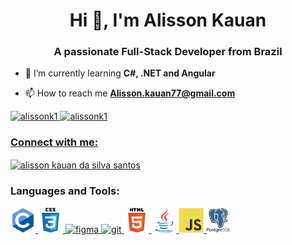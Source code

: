 <h1 align="center">Hi 👋, I'm Alisson Kauan</h1>
<h3 align="center">A passionate Full-Stack Developer from Brazil</h3>

- 🌱 I’m currently learning **C#, .NET and Angular**

- 📫 How to reach me **Alisson.kauan77@gmail.com**

<div > 
  <a href="https://github.com/alissonk1">
  <img height = "150 em" src="https://github-readme-stats.vercel.app/api?username=alissonk1&show_icons=true&locale=en&theme=dark" alt="alissonk1" />
  <img height = "150 em"src="https://github-readme-stats.vercel.app/api/top-langs?username=alissonk1&show_icons=true&locale=en&layout=compact&theme=dark" alt="alissonk1" />  

</div>

<h3 align="left">Connect with me:</h3>
<p align="left">
<a href="https://www.linkedin.com/in/alisson-kauan-564961206/" target="blank"><img align="center" src="https://raw.githubusercontent.com/rahuldkjain/github-profile-readme-generator/master/src/images/icons/Social/linked-in-alt.svg" alt="alisson kauan da silva santos" height="30" width="40" /></a>
</p>

<h3 align="left">Languages and Tools:</h3>
<p align="left"> <a href="https://www.cprogramming.com/" target="_blank" rel="noreferrer"> <img src="https://raw.githubusercontent.com/devicons/devicon/master/icons/c/c-original.svg" alt="c" width="40" height="40"/> </a> <a href="https://www.w3schools.com/css/" target="_blank" rel="noreferrer"> <img src="https://raw.githubusercontent.com/devicons/devicon/master/icons/css3/css3-original-wordmark.svg" alt="css3" width="40" height="40"/> </a> <a href="https://www.figma.com/" target="_blank" rel="noreferrer"> <img src="https://www.vectorlogo.zone/logos/figma/figma-icon.svg" alt="figma" width="40" height="40"/> </a> <a href="https://git-scm.com/" target="_blank" rel="noreferrer"> <img src="https://www.vectorlogo.zone/logos/git-scm/git-scm-icon.svg" alt="git" width="40" height="40"/> </a> <a href="https://www.w3.org/html/" target="_blank" rel="noreferrer"> <img src="https://raw.githubusercontent.com/devicons/devicon/master/icons/html5/html5-original-wordmark.svg" alt="html5" width="40" height="40"/> </a> <a href="https://www.java.com" target="_blank" rel="noreferrer"> <img src="https://raw.githubusercontent.com/devicons/devicon/master/icons/java/java-original.svg" alt="java" width="40" height="40"/> </a> <a href="https://developer.mozilla.org/en-US/docs/Web/JavaScript" target="_blank" rel="noreferrer"> <img src="https://raw.githubusercontent.com/devicons/devicon/master/icons/javascript/javascript-original.svg" alt="javascript" width="40" height="40"/> </a> <a href="https://www.postgresql.org" target="_blank" rel="noreferrer"> <img src="https://raw.githubusercontent.com/devicons/devicon/master/icons/postgresql/postgresql-original-wordmark.svg" alt="postgresql" width="40" height="40"/> </a> </p>

